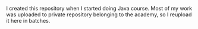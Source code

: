 I created this repository when I started doing Java course.
Most of my work was uploaded to private repository belonging to the academy, so I reupload it here in batches.
